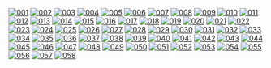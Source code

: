 <!-- Size: 1677x885, previews resized to 15% -->
[![001](Resources/patterns/previews/001.png)](https://gorenje.github.io/capp_patterns/#One)
[![002](Resources/patterns/previews/002.png)](https://gorenje.github.io/capp_patterns/#Two)
[![003](Resources/patterns/previews/003.png)](https://gorenje.github.io/capp_patterns/#Three)
[![004](Resources/patterns/previews/004.png)](https://gorenje.github.io/capp_patterns/#Four)
[![005](Resources/patterns/previews/005.png)](https://gorenje.github.io/capp_patterns/#Five)
[![006](Resources/patterns/previews/006.png)](https://gorenje.github.io/capp_patterns/#Six)
[![007](Resources/patterns/previews/007.png)](https://gorenje.github.io/capp_patterns/#Seven)
[![008](Resources/patterns/previews/008.png)](https://gorenje.github.io/capp_patterns/#Eight)
[![009](Resources/patterns/previews/009.png)](https://gorenje.github.io/capp_patterns/#Nine)
[![010](Resources/patterns/previews/010.png)](https://gorenje.github.io/capp_patterns/#Ten)
[![011](Resources/patterns/previews/011.png)](https://gorenje.github.io/capp_patterns/#Eleven)
[![012](Resources/patterns/previews/012.png)](https://gorenje.github.io/capp_patterns/#Twelve)
[![013](Resources/patterns/previews/013.png)](https://gorenje.github.io/capp_patterns/#Thirteen)
[![014](Resources/patterns/previews/014.png)](https://gorenje.github.io/capp_patterns/#Fourteen)
[![015](Resources/patterns/previews/015.png)](https://gorenje.github.io/capp_patterns/#Fifteen)
[![016](Resources/patterns/previews/016.png)](https://gorenje.github.io/capp_patterns/#Sixteen)
[![017](Resources/patterns/previews/017.png)](https://gorenje.github.io/capp_patterns/#Seventeen)
[![018](Resources/patterns/previews/018.png)](https://gorenje.github.io/capp_patterns/#Eighteen)
[![019](Resources/patterns/previews/019.png)](https://gorenje.github.io/capp_patterns/#Nineteen)
[![020](Resources/patterns/previews/020.png)](https://gorenje.github.io/capp_patterns/#Twenty)
[![021](Resources/patterns/previews/021.png)](https://gorenje.github.io/capp_patterns/#TwentyOne)
[![022](Resources/patterns/previews/022.png)](https://gorenje.github.io/capp_patterns/#TwentyTwo)
[![023](Resources/patterns/previews/023.png)](https://gorenje.github.io/capp_patterns/#TwentyThree)
[![024](Resources/patterns/previews/024.png)](https://gorenje.github.io/capp_patterns/#TwentyFour)
[![025](Resources/patterns/previews/025.png)](https://gorenje.github.io/capp_patterns/#TwentyFive)
[![026](Resources/patterns/previews/026.png)](https://gorenje.github.io/capp_patterns/#TwentySix)
[![027](Resources/patterns/previews/027.png)](https://gorenje.github.io/capp_patterns/#TwentySeven)
[![028](Resources/patterns/previews/028.png)](https://gorenje.github.io/capp_patterns/#TwentyEight)
[![029](Resources/patterns/previews/029.png)](https://gorenje.github.io/capp_patterns/#TwentyNine)
[![030](Resources/patterns/previews/030.png)](https://gorenje.github.io/capp_patterns/#Thirty)
[![031](Resources/patterns/previews/031.png)](https://gorenje.github.io/capp_patterns/#ThirtyOne)
[![032](Resources/patterns/previews/032.png)](https://gorenje.github.io/capp_patterns/#ThirtyTwo)
[![033](Resources/patterns/previews/033.png)](https://gorenje.github.io/capp_patterns/#ThirtyThree)
[![034](Resources/patterns/previews/034.png)](https://gorenje.github.io/capp_patterns/#ThirtyFour)
[![035](Resources/patterns/previews/035.png)](https://gorenje.github.io/capp_patterns/#ThirtyFive)
[![036](Resources/patterns/previews/036.png)](https://gorenje.github.io/capp_patterns/#ThirtySix)
[![037](Resources/patterns/previews/037.png)](https://gorenje.github.io/capp_patterns/#ThirtySeven)
[![038](Resources/patterns/previews/038.png)](https://gorenje.github.io/capp_patterns/#ThirtyEight)
[![039](Resources/patterns/previews/039.png)](https://gorenje.github.io/capp_patterns/#ThirtyNine)
[![040](Resources/patterns/previews/040.png)](https://gorenje.github.io/capp_patterns/#Fourty)
[![041](Resources/patterns/previews/041.png)](https://gorenje.github.io/capp_patterns/#FourtyOne)
[![042](Resources/patterns/previews/042.png)](https://gorenje.github.io/capp_patterns/#FourtyTwo)
[![043](Resources/patterns/previews/043.png)](https://gorenje.github.io/capp_patterns/#FourtyThree)
[![044](Resources/patterns/previews/044.png)](https://gorenje.github.io/capp_patterns/#FourtyFour)
[![045](Resources/patterns/previews/045.png)](https://gorenje.github.io/capp_patterns/#FourtyFive)
[![046](Resources/patterns/previews/046.png)](https://gorenje.github.io/capp_patterns/#FourtySix)
[![047](Resources/patterns/previews/047.png)](https://gorenje.github.io/capp_patterns/#FourtySeven)
[![048](Resources/patterns/previews/048.png)](https://gorenje.github.io/capp_patterns/#FourtyEight)
[![049](Resources/patterns/previews/049.png)](https://gorenje.github.io/capp_patterns/#FourtyNine)
[![050](Resources/patterns/previews/050.png)](https://gorenje.github.io/capp_patterns/#Fifty)
[![051](Resources/patterns/previews/051.png)](https://gorenje.github.io/capp_patterns/#FiftyOne)
[![052](Resources/patterns/previews/052.png)](https://gorenje.github.io/capp_patterns/#FiftyTwo)
[![053](Resources/patterns/previews/053.png)](https://gorenje.github.io/capp_patterns/#FiftyThree)
[![054](Resources/patterns/previews/054.png)](https://gorenje.github.io/capp_patterns/#FiftyFour)
[![055](Resources/patterns/previews/055.png)](https://gorenje.github.io/capp_patterns/#FiftyFive)
[![056](Resources/patterns/previews/056.png)](https://gorenje.github.io/capp_patterns/#FiftySix)
[![057](Resources/patterns/previews/057.png)](https://gorenje.github.io/capp_patterns/#FiftySeven)
[![058](Resources/patterns/previews/058.png)](https://gorenje.github.io/capp_patterns/#FiftyEight)
